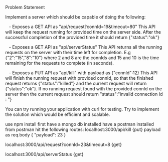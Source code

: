 Problem Statement 

Implement a server which should be capable of doing the following:

   - Exposes a GET API as "api/request?connId=19&timeout=80" 
 This API will keep the request running for provided time on the server side. After the successful completion of the provided time it should return {"status":"ok"}

   - Exposes a GET API as "api/serverStatus" 
 This API returns all the running requests on the server with their time left for completion. E.g {"2":"15","8":"10"} where 2 and 8 are the connIds and 15 and 10 is the time remaining for the requests to complete (in seconds).

   - Exposes a PUT API as "api/kill" with payload as {"connId":12} 
This API will finish the running request with provided connId, so that the finished request returns {"status":"killed"} and the current request will return {"status":"ok"}. If no running request found with the provided connId on the server then the current request should return "status":"invalid connection Id : <connId>"}

You can try running your application with curl for testing. Try to implement the solution which would be efficient and scalable.

use npm install first
have a mongo db installed
have a postman installed
from postman hit the following routes: 
localhost:3000/api/kill {put} 
	payload as req.body 
	{
	"payload": 23
	}

localhost:3000/api/request?connId=23&timeout=8 {get}

localhost:3000/api/serverStatus {get}